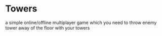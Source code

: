 # Towers
a simple online/offline multiplayer game which you need to throw enemy tower away of the floor with your towers
